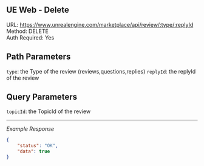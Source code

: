 ## UE Web - Delete

URL: https://www.unrealengine.com/marketplace/api/review/:type/:replyId \
Method: DELETE \
Auth Required: Yes

## Path Parameters

`type`: the Type of the review (reviews,questions,replies)
`replyId`: the replyId of the review

## Query Parameters
`topicId`: the TopicId of the review

---

_Example Response_

```json
{
    "status": "OK",
    "data": true
}
```